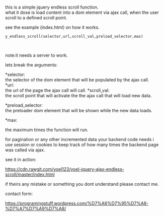 this is a simple jquery endless scroll function.
<br>
what it dose is load content into a dom element via ajax call, when the user scroll to a  defined scroll point.

see the example (index.html) on how it works.<br>

	y_endless_scroll(selector,url,scroll_val,preload_selector,max)
<br>

note:it needs a server to work.

lets break the arguments:

*selector:<br>
the selector of the dom element that will be populated by the ajax call.<br>
*url:<br>
the url of the page the ajax call will call.
*scroll_val:<br>
the scroll point that will activate the the ajax call that will load new data.
<br>

*preload_selector:<br>
the preloader dom element that will be shown while the new data loads.<br>

*max:<br>

the maximum times the function will run.
<br>

for pagination or any other incremented data your backend code needs i use session or cookies to keep track of how many times the backend page was called via ajax.

see it in action:

https://cdn.rawgit.com/yoel123/yoel-jquery-ajax-endless-scroll/master/index.html

if theirs any mistake or something you dont understand please contact me.

contact form:

https://programingstuff.wordpress.com/%D7%A6%D7%95%D7%A8-%D7%A7%D7%A9%D7%A8/


